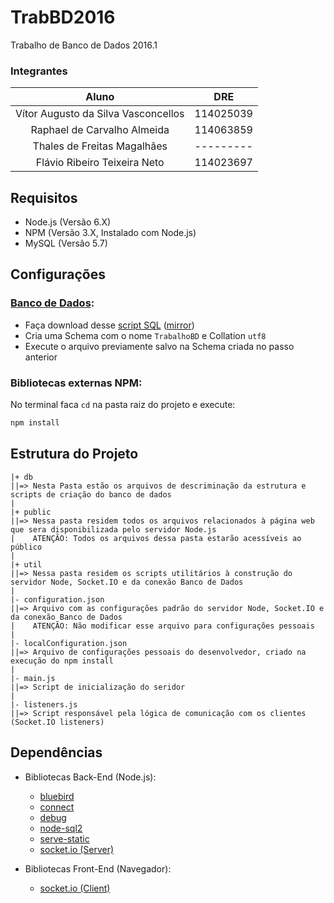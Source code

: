 [Database]: ./db

[Database Download]: https://github.com/HeavenVolkoff/TrabBD2016/raw/master/db/source/generated.zip
[node-sql2]: https://github.com/sidorares/node-mysql2
[socket.io]: http://socket.io
[bluebird]: https://github.com/petkaantonov/bluebird
[connect]: https://github.com/senchalabs/connect
[debug]: https://github.com/visionmedia/debug
[serve-static]: https://github.com/expressjs/serve-static

# TrabBD2016
Trabalho de Banco de Dados 2016.1

### Integrantes
| Aluno                              | DRE       |
|:----------------------------------:|:---------:|
| Vítor Augusto da Silva Vasconcellos| 114025039 |
| Raphael de Carvalho Almeida        | 114063859 |
| Thales de Freitas Magalhães        | --------- |
| Flávio Ribeiro Teixeira Neto       | 114023697 |

## Requisitos
+ Node.js (Versão 6.X)
+ NPM (Versão 3.X, Instalado com Node.js)
+ MySQL (Versão 5.7)

## Configurações
### [Banco de Dados][Database]:
+ Faça download desse [script SQL][Database Download] ([mirror](#TODO))
+ Cria uma Schema com o nome `TrabalhoBD` e Collation `utf8`
+ Execute o arquivo previamente salvo na Schema criada no passo anterior 

### Bibliotecas externas NPM:
No terminal faca `cd` na pasta raiz do projeto e execute:
```bash
npm install
```

## Estrutura do Projeto
```
|+ db
||=> Nesta Pasta estão os arquivos de descriminação da estrutura e scripts de criação do banco de dados
|
|+ public
||=> Nessa pasta residem todos os arquivos relacionados à página web que sera disponibilizada pelo servidor Node.js
|    ATENÇÃO: Todos os arquivos dessa pasta estarão acessíveis ao público
|  
|+ util
||=> Nessa pasta residem os scripts utilitários à construção do servidor Node, Socket.IO e da conexão Banco de Dados
|  
|- configuration.json
||=> Arquivo com as configurações padrão do servidor Node, Socket.IO e da conexão Banco de Dados
|    ATENÇÃO: Não modificar esse arquivo para configurações pessoais
|  
|- localConfiguration.json
||=> Arquivo de configurações pessoais do desenvolvedor, criado na execução do npm install
|  
|- main.js
||=> Script de inicialização do seridor
|  
|- listeners.js
||=> Script responsável pela lógica de comunicação com os clientes (Socket.IO listeners)
```

## Dependências
+ Bibliotecas Back-End (Node.js):
    + [bluebird][bluebird]
    + [connect][connect]
    + [debug][debug]
    + [node-sql2][node-sql2]
    + [serve-static][serve-static]
    + [socket.io (Server)][socket.io]

+ Bibliotecas Front-End (Navegador):
    + [socket.io (Client)][socket.io]